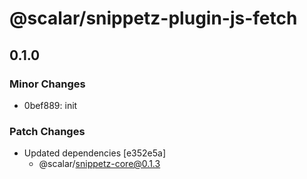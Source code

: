 # @scalar/snippetz-plugin-js-fetch

## 0.1.0

### Minor Changes

- 0bef889: init

### Patch Changes

- Updated dependencies [e352e5a]
  - @scalar/snippetz-core@0.1.3
